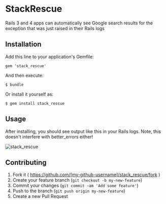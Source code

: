 # StackRescue

Rails 3 and 4 apps can automatically see Google search results for the exception that was just raised in their Rails logs

## Installation

Add this line to your application's Gemfile:

    gem 'stack_rescue'

And then execute:

    $ bundle

Or install it yourself as:

    $ gem install stack_rescue

## Usage

After installing, you should see output like this in your Rails logs.
Note, this doesn't interfere with better_errors either!

![stack_rescue](http://cl.ly/W6d3/Screen%20Shot%202014-06-16%20at%205.19.24%20PM.png)

## Contributing

1. Fork it ( https://github.com/[my-github-username]/stack_rescue/fork )
2. Create your feature branch (`git checkout -b my-new-feature`)
3. Commit your changes (`git commit -am 'Add some feature'`)
4. Push to the branch (`git push origin my-new-feature`)
5. Create a new Pull Request
